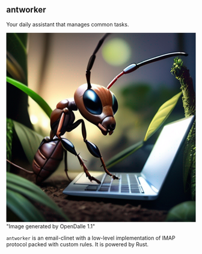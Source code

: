 ## antworker

Your daily assistant that manages common tasks.

![logo](./logo.png)
"Image generated by OpenDalle 1.1"

`antworker` is an email-clinet with a low-level implementation of IMAP protocol packed with custom rules. It is powered by Rust.

